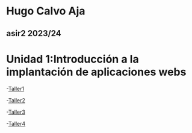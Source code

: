 # Hugo Calvo Aja
## asir2 2023/24
# Unidad 1:Introducción a la implantación de aplicaciones webs
-[Taller1](https://github.com/vNoxpe/prueba_HugoCalvo/blob/main/taller1.md)

-[Taller2](https://github.com/vNoxpe/prueba_HugoCalvo/blob/main/taller2.md)

-[Taller3](https://github.com/vNoxpe/prueba_HugoCalvo/blob/main/taller3.md)

-[Taller4](https://github.com/vNoxpe/prueba_HugoCalvo/blob/main/taller4.md)
